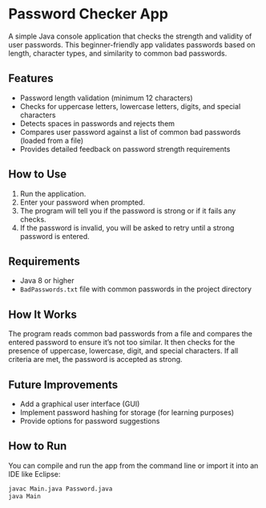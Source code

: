 # Password Checker App

A simple Java console application that checks the strength and validity of user passwords. This beginner-friendly app validates passwords based on length, character types, and similarity to common bad passwords.

## Features

- Password length validation (minimum 12 characters)
- Checks for uppercase letters, lowercase letters, digits, and special characters
- Detects spaces in passwords and rejects them
- Compares user password against a list of common bad passwords (loaded from a file)
- Provides detailed feedback on password strength requirements

## How to Use

1. Run the application.
2. Enter your password when prompted.
3. The program will tell you if the password is strong or if it fails any checks.
4. If the password is invalid, you will be asked to retry until a strong password is entered.

## Requirements

- Java 8 or higher
- `BadPasswords.txt` file with common passwords in the project directory

## How It Works

The program reads common bad passwords from a file and compares the entered password to ensure it’s not too similar. It then checks for the presence of uppercase, lowercase, digit, and special characters. If all criteria are met, the password is accepted as strong.

## Future Improvements

- Add a graphical user interface (GUI)
- Implement password hashing for storage (for learning purposes)
- Provide options for password suggestions

## How to Run

You can compile and run the app from the command line or import it into an IDE like Eclipse:

```bash
javac Main.java Password.java
java Main
